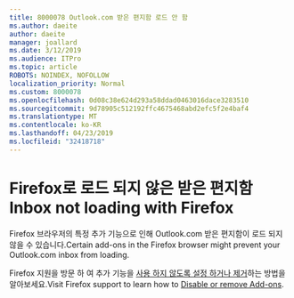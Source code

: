 ```yaml
---
title: 8000078 Outlook.com 받은 편지함 로드 안 함
ms.author: daeite
author: daeite
manager: joallard
ms.date: 3/12/2019
ms.audience: ITPro
ms.topic: article
ROBOTS: NOINDEX, NOFOLLOW
localization_priority: Normal
ms.custom: 8000078
ms.openlocfilehash: 0d08c38e624d293a58ddad0463016dace3283510
ms.sourcegitcommit: 9d78905c512192ffc4675468abd2efc5f2e4baf4
ms.translationtype: MT
ms.contentlocale: ko-KR
ms.lasthandoff: 04/23/2019
ms.locfileid: "32418718"
---
```

# <a name="inbox-not-loading-with-firefox"></a><span data-ttu-id="4e4e2-102">Firefox로 로드 되지 않은 받은 편지함</span><span class="sxs-lookup"><span data-stu-id="4e4e2-102">Inbox not loading with Firefox</span></span>

<span data-ttu-id="4e4e2-103">Firefox 브라우저의 특정 추가 기능으로 인해 Outlook.com 받은 편지함이 로드 되지 않을 수 있습니다.</span><span class="sxs-lookup"><span data-stu-id="4e4e2-103">Certain add-ons in the Firefox browser might prevent your Outlook.com inbox from loading.</span></span>
  
<span data-ttu-id="4e4e2-104">Firefox 지원을 방문 하 여 추가 기능을 [사용 하지 않도록 설정 하거나 제거](https://support.mozilla.org/kb/disable-or-remove-add-ons)하는 방법을 알아보세요.</span><span class="sxs-lookup"><span data-stu-id="4e4e2-104">Visit Firefox support to learn how to [Disable or remove Add-ons](https://support.mozilla.org/kb/disable-or-remove-add-ons).</span></span>

